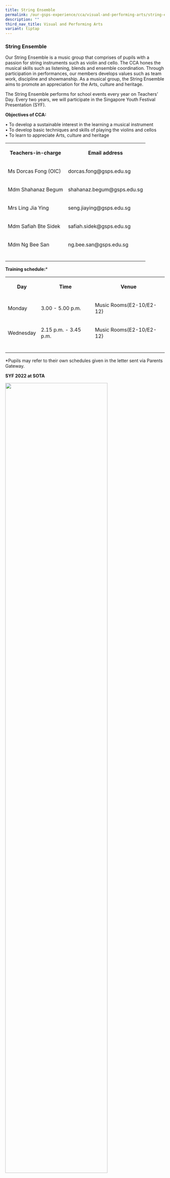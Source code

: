 ```yaml
---
title: String Ensemble
permalink: /our-gsps-experience/cca/visual-and-performing-arts/string-ensemble/
description: ""
third_nav_title: Visual and Performing Arts
variant: tiptap
---
```

<h3><strong>String Ensemble</strong></h3>
<p>Our String Ensemble is a music group that comprises of pupils with a passion
for string instruments such as violin and cello. The CCA hones the musical
skills such as listening, blends and ensemble coordination. Through participation
in performances, our members develops values such as team work, discipline
and showmanship. As a musical group, the String Ensemble aims to promote
an appreciation for the Arts, culture and heritage.</p>
<p>The String Ensemble performs for school events every year on Teachers’
Day. Every two years, we will participate in the Singapore Youth Festival
Presentation (SYF).</p>
<p><strong>Objectives of CCA:</strong>
</p>
<p>• To develop a sustainable interest in the learning a musical instrument
<br>• To develop basic techniques and skills of playing the violins and cellos
<br>• To learn to appreciate Arts, culture and heritage</p>
<table>
<tbody>
<tr>
<th rowspan="1" colspan="1">
<p>Teachers-in-charge</p>
</th>
<th rowspan="1" colspan="1">
<p>Email address</p>
</th>
</tr>
<tr>
<td rowspan="1" colspan="1">
<p>Ms Dorcas Fong (OIC)</p>
</td>
<td rowspan="1" colspan="1">
<p>dorcas.fong@gsps.edu.sg</p>
</td>
</tr>
<tr>
<td rowspan="1" colspan="1">
<p>Mdm Shahanaz Begum</p>
</td>
<td rowspan="1" colspan="1">
<p>shahanaz.begum@gsps.edu.sg</p>
</td>
</tr>
<tr>
<td rowspan="1" colspan="1">
<p>Mrs Ling Jia Ying</p>
</td>
<td rowspan="1" colspan="1">
<p>seng.jiaying@gsps.edu.sg</p>
</td>
</tr>
<tr>
<td rowspan="1" colspan="1">
<p>Mdm Safiah Bte Sidek</p>
</td>
<td rowspan="1" colspan="1">
<p>safiah.sidek@gsps.edu.sg</p>
</td>
</tr>
<tr>
<td rowspan="1" colspan="1">
<p>Mdm Ng Bee San</p>
</td>
<td rowspan="1" colspan="1">
<p>ng.bee.san@gsps.edu.sg</p>
</td>
</tr>
<tr>
<td rowspan="1" colspan="1">
<p></p>
</td>
<td rowspan="1" colspan="1">
<p></p>
</td>
</tr>
</tbody>
</table>
<p><strong>Training schedule:</strong>*</p>
<table>
<tbody>
<tr>
<th rowspan="1" colspan="1">
<p>Day</p>
</th>
<th rowspan="1" colspan="1">
<p>Time</p>
</th>
<th rowspan="1" colspan="1">
<p>Venue</p>
</th>
</tr>
<tr>
<td rowspan="1" colspan="1">
<p>Monday</p>
</td>
<td rowspan="1" colspan="1">
<p>3.00 - 5.00 p.m.</p>
</td>
<td rowspan="1" colspan="1">
<p>Music Rooms(E2-10/E2-12)</p>
</td>
</tr>
<tr>
<td rowspan="1" colspan="1">
<p>Wednesday</p>
</td>
<td rowspan="1" colspan="1">
<p>2.15 p.m. - 3.45 p.m.</p>
</td>
<td rowspan="1" colspan="1">
<p>Music Rooms(E2-10/E2-12)</p>
</td>
</tr>
<tr>
<td rowspan="1" colspan="1">
<p></p>
</td>
<td rowspan="1" colspan="1">
<p></p>
</td>
<td rowspan="1" colspan="1">
<p></p>
</td>
</tr>
</tbody>
</table>
<p>*Pupils may refer to their own schedules given in the letter sent via
Parents Gateway.</p>
<p><strong>SYF 2022 at SOTA</strong>
</p>
<div class="isomer-image-wrapper">
<img style="width:80%; margin-bottom:15px" height="auto" width="100%" src="/images/stringensemble1.jpg">
</div>
<div class="isomer-image-wrapper">
<img style="width:80%; margin-bottom:15px" height="auto" width="100%" src="/images/stringensemble2.jpg">
</div>
<div class="isomer-image-wrapper">
<img style="width:80%" height="auto" width="100%" src="/images/stringensemble3.jpg">
</div>
<p><strong>We enjoy playing music!</strong>
</p>
<div class="isomer-image-wrapper">
<img style="width:80%; margin-bottom:15px" height="auto" width="100%" src="/images/stringensemble4.jpg">
</div>
<div class="isomer-image-wrapper">
<img style="width:80%; margin-bottom:15px" height="auto" width="100%" src="/images/stringensemble5.jpg">
</div>
<div class="isomer-image-wrapper">
<img style="width:80%" height="auto" width="100%" src="/images/stringensemble6.jpg">
</div>
<p></p>